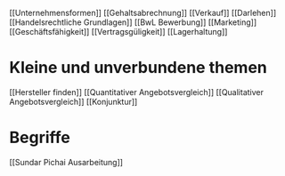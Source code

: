 [[Unternehmensformen]]
[[Gehaltsabrechnung]]
[[Verkauf]]
[[Darlehen]]
[[Handelsrechtliche Grundlagen]]
[[BwL Bewerbung]]
[[Marketing]]
[[Geschäftsfähigkeit]]
[[Vertragsgüligkeit]]
[[Lagerhaltung]]

# Kleine und unverbundene themen
[[Hersteller finden]]
[[Quantitativer Angebotsvergleich]]
[[Qualitativer Angebotsvergleich]]
[[Konjunktur]]
# Begriffe



[[Sundar Pichai Ausarbeitung]]
